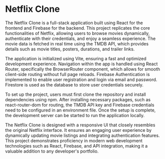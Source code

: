 # Netflix Clone

The Netflix Clone is a full-stack application built using React for the frontend and Firebase for the backend. This project replicates the core functionalities of Netflix, allowing users to browse movies dynamically, authenticate with their credentials, and enjoy a seamless experience. The movie data is fetched in real time using the TMDB API, which provides details such as movie titles, posters, durations, and trailer links.

The application is initialized using Vite, ensuring a fast and optimized development experience. Navigation within the app is handled using React Router, specifically the BrowserRouter component, which allows for smooth client-side routing without full page reloads. Firebase Authentication is implemented to enable user registration and login via email and password. Firestore is used as the database to store user credentials securely.

To set up the project, users must first clone the repository and install dependencies using npm. After installing necessary packages, such as react-router-dom for routing, the TMDB API key and Firebase credentials need to be configured in an environment file. Once the setup is complete, the development server can be started to run the application locally.

The Netflix Clone is designed with a responsive UI that closely resembles the original Netflix interface. It ensures an engaging user experience by dynamically updating movie listings and integrating authentication features. This project demonstrates proficiency in modern web development technologies such as React, Firebase, and API integration, making it a valuable addition to any developer's portfolio.
